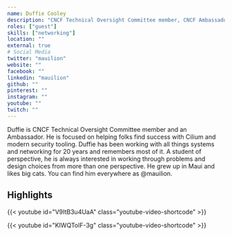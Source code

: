 ```yaml
---
name: Duffie Cooley
description: "CNCF Technical Oversight Committee member, CNCF Ambassador"
roles: ["guest"]
skills: ["networking"]
location: ""
external: true
# Social Media 
twitter: "mauilion"
website: ""
facebook: ""
linkedin: "mauilion"
github: ""
pinterest: ""
instagram: ""
youtube: ""
twitch: ""
---
```


<!-- markdownlint-disable-next-line MD041-->
Duffie is CNCF Technical Oversight Committee member and an Ambassador. He is focused on helping folks find success with Cilium and modern security tooling. Duffie has been working with all things systems and networking for 20 years and remembers most of it. A student of perspective, he is always interested in working through problems and design choices from more than one perspective. He grew up in Maui and likes big cats. You can find him everywhere as @mauilion.

<!--more-->
## Highlights

{{< youtube id="V9ItB3u4UaA" class="youtube-video-shortcode" >}}

{{< youtube id="KIWQTolF-3g" class="youtube-video-shortcode" >}}
